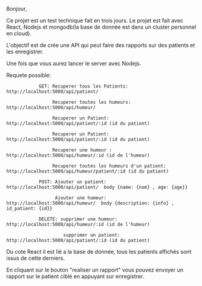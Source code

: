 Bonjour,

Ce projet est un test technique fait en trois jours. Le projet est fait avec React, Nodejs et mongodb(la base de donnée est dans un cluster personnel en cloud).

L'objectif est de crée une API qui peut faire des rapports sur des patients et les enregistrer.

Une fois que vous aurez lancer le server avec Nodejs.

Requete possible:

                GET: Recuperer tous les Patients: http://localhost:5000/api/patient/
                
                     Recuperer toutes les humeurs: http://localhost:5000/api/humeur/

                     Recuperer un Patient: http://localhost:5000/api/patient/:id (id du patient)

                     Recuperer un Patient: http://localhost:5000/api/patient/:id (id du patient)

                     Recuperer une humeur : http://localhost:5000/api/humeur/:id (id de l'humeur)

                     Recuperer toutes les humeurs d'un patient: http://localhost:5000/api/humeur/patient/:id (id du patient)

                POST: Ajouter un patient: http://localhost:5000/api/patient/  body {name: {nom} , age: {age}}

                      Ajouter une humeur: http://localhost:5000/api/humeur/  body {description: {info} , id_patient: {id}}

                DELETE: supprimer une humeur: http://localhost:5000/api/humeur/:id (id de l'humeur)

                         supprimer un patient: http://localhost:5000/api/patient/:id (id du patient)

Du cote React il est lié a la base de donnée, tous les patients affichés sont issus de cette derniers.

En cliquant sur le bouton "realiser un rapport" vous pouvez envoyer un rapport sur le patient ciblé en appuyant sur enregistrer. 


                      
